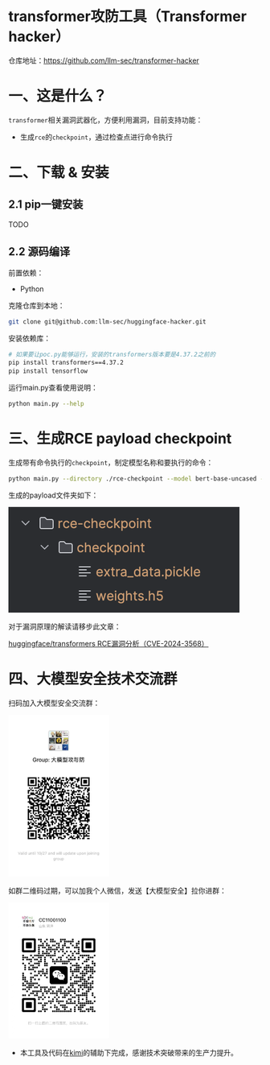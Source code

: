 # transformer攻防工具（Transformer hacker）

仓库地址：https://github.com/llm-sec/transformer-hacker

# 一、这是什么？

`transformer`相关漏洞武器化，方便利用漏洞，目前支持功能：

- 生成`rce`的`checkpoint`，通过检查点进行命令执行

# 二、下载 & 安装 

## 2.1 pip一键安装

TODO 

## 2.2 源码编译

前置依赖：

- Python 

克隆仓库到本地：

```bash
git clone git@github.com:llm-sec/huggingface-hacker.git 
```

安装依赖库：

```bash
# 如果要让poc.py能够运行，安装的transformers版本要是4.37.2之前的
pip install transformers==4.37.2
pip install tensorflow
```

运行main.py查看使用说明：

```bash
python main.py --help
```

# 三、生成RCE payload checkpoint

生成带有命令执行的`checkpoint`，制定模型名称和要执行的命令：

```bash
python main.py --directory ./rce-checkpoint --model bert-base-uncased --command 'open /System/Applications/Calculator.app'
```

生成的payload文件夹如下：

![image-20241020134118431](./README.assets/image-20241020134118431.png)

对于漏洞原理的解读请移步此文章：

[huggingface/transformers RCE漏洞分析（CVE-2024-3568）](https://github.com/llm-sec/transformer-hacker/blob/main/docs/CVE-2024-3568/README.md)

# 四、大模型安全技术交流群

扫码加入大模型安全交流群：

<img src="https://raw.githubusercontent.com/llm-sec/.github/main/profile/README.assets/weixin-group-qr-code.png" width="200px">


如群二维码过期，可以加我个人微信，发送【大模型安全】拉你进群：

<img src="https://raw.githubusercontent.com/llm-sec/.github/main/profile/README.assets/cc11001100-weixin-rq-code.png" width="200px">




- 本工具及代码在[kimi](https://kimi.moonshot.cn/)的辅助下完成，感谢技术突破带来的生产力提升。






